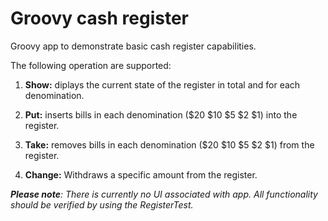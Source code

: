 # Groovy cash register
Groovy app to demonstrate basic cash register capabilities.

The following operation are supported:

1. __Show:__ diplays the current state of the register in total and for each denomination.

2. __Put:__ inserts bills in each denomination ($20 $10 $5 $2 $1) into the register.

3. __Take:__ removes bills in each denomination ($20 $10 $5 $2 $1) from the register.

3. __Change:__ Withdraws a specific amount from the register.

*__Please note__: There is currently no UI associated with app. All functionality should be verified by using the RegisterTest.*